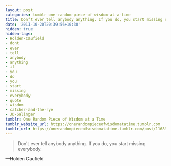 ```yaml
---
layout: post
categories: tumblr one-random-piece-of-wisdom-at-a-time
title: Don’t ever tell anybody anything. If you do, you start missing everybody.
date: '2011-10-20T20:39:56+10:30'
hidden: true
hidden-tags:
- Holden-Caufield
- dont
- ever
- tell
- anybody
- anything
- if
- you
- do
- you
- start
- missing
- everybody
- quote
- wisdom
- catcher-and-the-rye
- JD-Salinger
tumblr: One Random Piece of Wisdom at a Time
tumblr_website_url: https://onerandompieceofwisdomatatime.tumblr.com
tumblr_url: https://onerandompieceofwisdomatatime.tumblr.com/post/11689357455/dont-ever-tell-anybody-anything-if-you-do-you
---
```

> Don’t ever tell anybody anything. If you do, you start missing everybody.

—Holden Caufield
